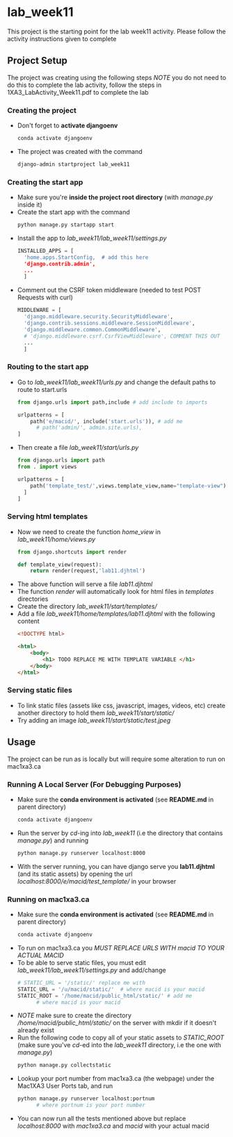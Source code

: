 # lab_week11
This project is the starting point for the lab week11 activity. Please follow the activity instructions 
given to complete
## Project Setup
The project was creating using the following steps *NOTE* you do not need to do
this to complete the lab activity, follow the steps in
1XA3\_LabActivity\_Week11.pdf to complete the lab
### Creating the project
- Don't forget to **activate djangoenv**
  ```bash
  conda activate djangoenv
  ```
- The project was created with the command
  ```bash
  django-admin startproject lab_week11
  ```

### Creating the start app
- Make sure you're **inside the project root directory** (with *manage.py* inside it)
- Create the start app with the command
  ```bash
  python manage.py startapp start
  ```
- Install the app to *lab_week11/lab_week11/settings.py*
  ```python
  INSTALLED_APPS = [
    'home.apps.StartConfig,  # add this here
    'django.contrib.admin',
    ...
    ]
  ```
- Comment out the CSRF token middleware (needed to test POST Requests with curl)
  ```python
  MIDDLEWARE = [
    'django.middleware.security.SecurityMiddleware',
    'django.contrib.sessions.middleware.SessionMiddleware',
    'django.middleware.common.CommonMiddleware',
    # 'django.middleware.csrf.CsrfViewMiddleware', COMMENT THIS OUT
    ...
    ]
  ```

### Routing to the start app
- Go to *lab_week11/lab_week11/urls.py* and change the default paths to route to start.urls
  ```python
  from django.urls import path,include # add include to imports

  urlpatterns = [
      path('e/macid/', include('start.urls')), # add me
        # path('admin/', admin.site.urls),
  ]
  ```
- Then create a file *lab_week11/start/urls.py*
  ```python
  from django.urls import path
  from . import views

  urlpatterns = [
      path('template_test/',views.template_view,name="template-view"),
    ]
  ]
  ```

### Serving html templates
- Now we need to create the function *home_view* in *lab_week11/home/views.py*
  ```python
  from django.shortcuts import render

  def template_view(request):
      return render(request,'lab11.djhtml')
  ```
- The above function will serve a file *lab11.djhtml* 
- The function *render* will automatically look for html files in *templates* directories
- Create the directory *lab_week11/start/templates/* 
- Add a file *lab_week11/home/templates/lab11.djhtml* with the following content
  ```html
  <!DOCTYPE html>

  <html>
      <body>
          <h1> TODO REPLACE ME WITH TEMPLATE VARIABLE </h1>
      </body>
  </html>
  ```
### Serving static files
- To link static files (assets like css, javascript, images, videos, etc) create
  another directory to hold them *lab_week11/start/static/*
- Try adding an image *lab_week11/start/static/test.jpeg*


## Usage
The project can be run as is locally but will require some alteration to run on mac1xa3.ca

### Running A Local Server (For Debugging Purposes)
- Make sure the **conda environment is activated** (see **README.md** in parent
  directory)
  ```bash
  conda activate djangoenv
  ```
- Run the server by *cd*-ing into *lab_week11* (i.e the directory that
  contains *manage.py*) and running
  ```bash
  python manage.py runserver localhost:8000
  ```
- With the server running, you can have django serve you **lab11.djhtml** (and its
  static assets) by opening the url *localhost:8000/e/macid/test_template/* in your browser

### Running on mac1xa3.ca
- Make sure the **conda environment is activated** (see **README.md** in parent
  directory)
  ```bash
  conda activate djangoenv
  ```
- To run on mac1xa3.ca you *MUST REPLACE URLS WITH macid TO YOUR ACTUAL MACID*
- To be able to serve static files, you must edit
  *lab_week11/lab_week11/settings.py* and add/change
  ```python
  # STATIC_URL = '/static/' replace me with
  STATIC_URL = '/u/macid/static/'  # where macid is your macid
  STATIC_ROOT = '/home/macid/public_html/static/' # add me
        # where macid is your macid
  ```
- *NOTE* make sure to create the directory */home/macid/public_html/static/* on
  the server with mkdir if it doesn't already exist
- Run the following code to copy all of your static assets to *STATIC_ROOT*
  (make sure you've *cd*-ed into the *lab_week11* directory, i.e the one with
  *manage.py*)
  ```bash
  python manage.py collectstatic
  ```
- Lookup your port number from mac1xa3.ca (the webpage) under the Mac1XA3 User
  Ports tab, and run
  ```bash
  python manage.py runserver localhost:portnum
        # where portnum is your port number
  ```
- You can now run all the tests mentioned above but replace *localhost:8000*
  with *mac1xa3.ca* and *macid* with your actual macid
